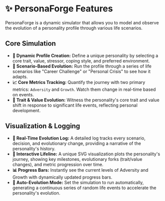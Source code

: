 # ✨ PersonaForge Features

PersonaForge is a dynamic simulator that allows you to model and observe the evolution of a personality profile through various life scenarios.

## Core Simulation

* **👤 Dynamic Profile Creation:** Define a unique personality by selecting a core trait, value, stressor, coping style, and preferred environment.
* **🔁 Scenario-Based Evolution:** Run the profile through a series of life scenarios like "Career Challenge" or "Personal Crisis" to see how it adapts.
* **📈 Core Metrics Tracking:** Quantify the journey with two primary metrics: `Adversity` and `Growth`. Watch them change in real-time based on events.
* **🌱 Trait & Value Evolution:** Witness the personality's core trait and value shift in response to significant life events, reflecting personal development.

## Visualization & Logging

* **📜 Real-Time Evolution Log:** A detailed log tracks every scenario, decision, and evolutionary change, providing a narrative of the personality's history.
* **🧬 Interactive Lifeline:** A unique SVG visualization plots the personality's journey, showing key milestones, evolutionary forks (trait/value changes), and metric progression over time.
* **📊 Progress Bars:** Instantly see the current levels of Adversity and Growth with dynamically updated progress bars.
* **🤖 Auto-Evolution Mode:** Set the simulation to run automatically, generating a continuous series of random life events to accelerate the personality's evolution.

